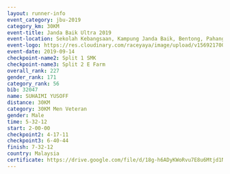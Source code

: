 ```yaml
---
layout: runner-info 
event_category: jbu-2019 
category_km: 30KM 
event-title: Janda Baik Ultra 2019  
event-location: Sekolah Kebangsaan, Kampung Janda Baik, Bentong, Pahang, Malaysia 
event-logo: https://res.cloudinary.com/raceyaya/image/upload/v1569217009/logo/janda-baik_vch1pc.jpg 
event-date: 2019-09-14 
checkpoint-name2: Split 1 SMK 
checkpoint-name3: Split 2 E Farm 
overall_rank: 227
gender_rank: 171
category_rank: 56
bib: 32047
name: SUHAIMI YUSOFF
distance: 30KM
category: 30KM Men Veteran
gender: Male
time: 5-32-12
start: 2-00-00
checkpoint2: 4-17-11
checkpoint3: 6-40-44
finish: 7-32-12
country: Malaysia
certificate: https://drive.google.com/file/d/18g-h6ADyKWoRvu7E8u6Mtjd1NLd1OyUF/view?usp=sharing
---
```


